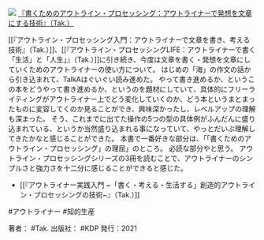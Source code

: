 [![](https://gyazo.com/c615c3f61278cb2cdd8fae2baf0695a6.jpg)](https://amzn.to/3wnHYMY)
[『書くためのアウトライン・プロセッシング：アウトライナーで発想を文章にする技術』（Tak.）](https://amzn.to/3wnHYMY)

[[『アウトライン・プロセッシング入門：アウトライナーで文章を書き、考える技術』（Tak.）]]、[[『アウトライン・プロセッシングLIFE：アウトライナーで書く「生活」と「人生」』（Tak.）]]に引き続き、今度は文章を書く・発想を文章にしていくためのアウトライナーの使い方について。
はじめの「海」の作文の話から引き込まれて、TalkAはぐいぐい読み進めた。
やって書き進めるか、というこの本をどうやって書き進めるか、というのを題材にしていて、具体的にフリーライティングがアウトライナー上でどう変化していくのか、どう本というまとまったものに変容してくのか見ることができ、興味深かったし、レベルアップの理解も深まった。
そう、これまでに出てた操作の5つの型の具体例がふんだんに盛り込まれている、というか当然盛り込まれる事になっていて、やっとだいぶ理解してきたかなと感じることができた。
本書で一番好きな部分は、「「書くためのアウトライン・プロセッシング」の理屈」のところ。
必読な部分やと思う。
アウトライン・プロセッシングシリーズの3冊を読むことで、アウトライナーのシンプルさと強力さを十二分に感じることができると感じた。

- [[『アウトライナー実践入門 ~「書く・考える・生活する」創造的アウトライン・プロセッシングの技術~』（Tak.）]]

#アウトライナー #知的生産 

著者： #Tak.
出版社： #KDP
発行：2021